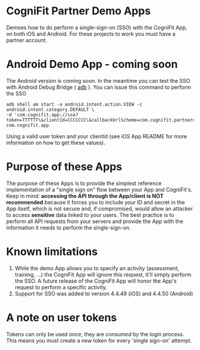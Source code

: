 # CogniFit Partner Demo Apps
Demoes how to do perform a single-sign-on (SSO) with the CogniFit App, on both iOS and Android.
For these projects to work you must have a partner account.

# Android Demo App - coming soon
The Android version is coming soon. In the meantime you can test the SSO with Android Debug Bridge ( [adb](https://developer.android.com/studio/command-line/adb) ). You can issue this command to perform the SSO
```
adb shell am start -a android.intent.action.VIEW -c android.intent.category.DEFAULT \ 
-d 'com.cognifit.app://sso?token=TTTTTT\&clientId=CCCCCCC\&callbackUrlScheme=com.cognifit.partnerdemo' com.cognifit.app
```
Using a valid user token and your clientId (see iOS App README for more information on how to get these values).

# Purpose of these Apps
The purpose of these Apps is to provide the simplest reference implementation of a "single sign on" flow between your App and CogniFit's.
Keep in mind: **accessing the API through the App/client is NOT recommended** because it forces you to include your ID and secret in the App itself, which is not secure and, if compromised, would allow an attacker to access **sensitive** data linked to your users. The best practice is to perform all API requests from your servers and provide the App with the information it needs to perform the single-sign-on.

# Known limitations
1. While the demo App allows you to specify an activity (assessment, training, ...) the CogniFit App will ignore this request, it'll simply perform the SSO. A future release of the CogniFit App will honor the App's request to perform a specific activity.
2. Support for SSO was added to version 4.4.49 (iOS) and 4.4.50 (Android)

# A note on user tokens
Tokens can only be used once, they are *consumed* by the login process. This means you must create a new token for every 'single sign-on' attempt.
